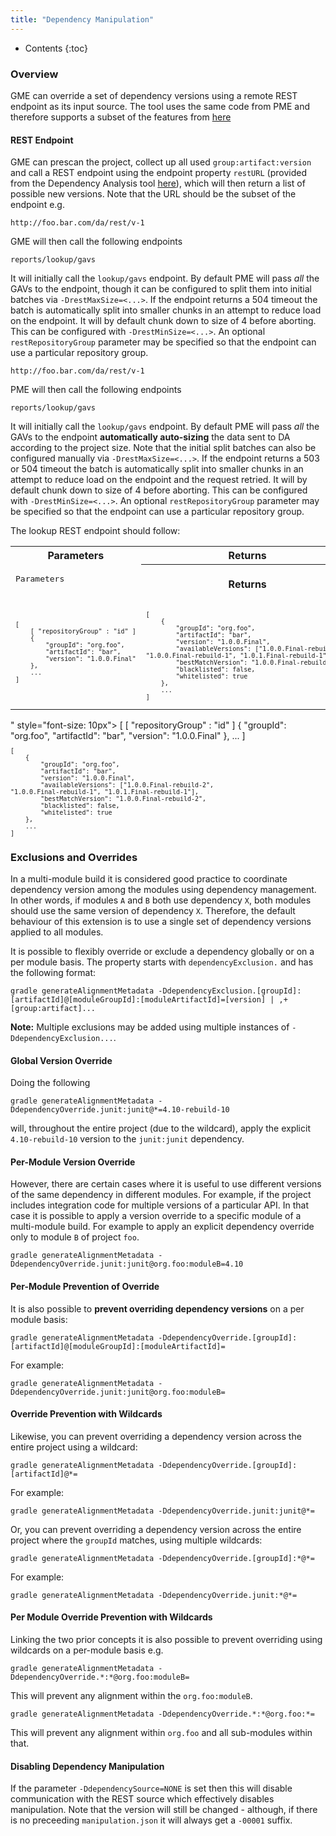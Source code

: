 ```yaml
---
title: "Dependency Manipulation"
---
```


* Contents
{:toc}

### Overview

GME can override a set of dependency versions using a remote REST endpoint as its input source. The tool uses the same code from PME and therefore supports a subset of the features from [here](https://release-engineering.github.io/pom-manipulation-ext/guide/dep-manip.html)


#### REST Endpoint

GME can prescan the project, collect up all used `group:artifact:version` and call a REST endpoint using the endpoint property `restURL` (provided from the Dependency Analysis tool [here](https://github.com/project-ncl/dependency-analysis)), which will then return a list of possible new versions. Note that the URL should be the subset of the endpoint e.g.

    http://foo.bar.com/da/rest/v-1

GME will then call the following endpoints

    reports/lookup/gavs

It will initially call the `lookup/gavs` endpoint. By default PME will pass *all* the GAVs to the endpoint, though it can be configured to split them into initial batches via `-DrestMaxSize=<...>`. If the endpoint returns a 504 timeout the batch is automatically split into smaller chunks in an attempt to reduce load on the endpoint. It will by default chunk down to size of 4 before aborting. This can be configured with `-DrestMinSize=<...>`. An optional `restRepositoryGroup` parameter may be specified so that the endpoint can use a particular repository group.

    http://foo.bar.com/da/rest/v-1

PME will then call the following endpoints

    reports/lookup/gavs

It will initially call the `lookup/gavs` endpoint. By default PME will pass *all* the GAVs to the endpoint **automatically auto-sizing** the data sent to DA according to the project size. Note that the initial split batches can also be configured manually via `-DrestMaxSize=<...>`. If the endpoint returns a 503 or 504 timeout the batch is automatically split into smaller chunks in an attempt to reduce load on the endpoint and the request retried. It will by default chunk down to size of 4 before aborting. This can be configured with `-DrestMinSize=<...>`. An optional `restRepositoryGroup` parameter may be specified so that the endpoint can use a particular repository group.

The lookup REST endpoint should follow:

<table>
<tr>
   <th id="Parameters">Parameters</th>
   <th id="Returns">Returns</th>
</tr>
<tr>
<td>
   <pre lang="    http://foo.bar.com/da/rest/v-1

PME will then call the following endpoints

    reports/lookup/gavs
    listings/blacklist/ga

It will initially call the `lookup/gavs` endpoint. By default PME will pass *all* the GAVs to the endpoint **automatically auto-sizing** the data sent to DA according to the project size. Note that the initial split batches can also be configured manually via `-DrestMaxSize=<...>`. If the endpoint returns a 503 or 504 timeout the batch is automatically split into smaller chunks in an attempt to reduce load on the endpoint and the request retried. It will by default chunk down to size of 4 before aborting. This can be configured with `-DrestMinSize=<...>`. An optional `restRepositoryGroup` parameter may be specified so that the endpoint can use a particular repository group.

Finally it will call the `blacklist/ga` endpoint in order to check that the version being build is not in the blacklist.

The lookup REST endpoint should follow:

<table>
<tr>
   <th id="Parameters">Parameters</th>
   <th id="Returns">Returns</th>
</tr>
<tr>
<td>
   <pre lang="json" style="font-size: 10px">
[
    [ "repositoryGroup" : "id" ]
    {
        "groupId": "org.foo",
        "artifactId": "bar",
        "version": "1.0.0.Final"
    },
    ...
]
    </pre>
</td>
<td>
  <pre lang="json" style="font-size: 10px">
[
    {
        "groupId": "org.foo",
        "artifactId": "bar",
        "version": "1.0.0.Final",
        "availableVersions": ["1.0.0.Final-rebuild-2",
"1.0.0.Final-rebuild-1", "1.0.1.Final-rebuild-1"],
        "bestMatchVersion": "1.0.0.Final-rebuild-2",
        "blacklisted": false,
        "whitelisted": true
    },
    ...
]  </pre>
</td>
</tr>
</table>" style="font-size: 10px">
[
    [ "repositoryGroup" : "id" ]
    {
        "groupId": "org.foo",
        "artifactId": "bar",
        "version": "1.0.0.Final"
    },
    ...
]
    </pre>
</td>
<td>
  <pre lang="json" style="font-size: 10px">
[
    {
        "groupId": "org.foo",
        "artifactId": "bar",
        "version": "1.0.0.Final",
        "availableVersions": ["1.0.0.Final-rebuild-2",
"1.0.0.Final-rebuild-1", "1.0.1.Final-rebuild-1"],
        "bestMatchVersion": "1.0.0.Final-rebuild-2",
        "blacklisted": false,
        "whitelisted": true
    },
    ...
]  </pre>
</td>
</tr>
</table>

### Exclusions and Overrides


In a multi-module build it is considered good practice to coordinate dependency version among the modules using dependency management.
In other words, if modules `A` and `B` both use dependency `X`, both modules should use the same version of dependency `X`.
Therefore, the default behaviour of this extension is to use a single set of dependency versions applied to all modules.

It is possible to flexibly override or exclude a dependency globally or on a per module basis. The property starts with `dependencyExclusion.` and has the following format:

    gradle generateAlignmentMetadata -DdependencyExclusion.[groupId]:[artifactId]@[moduleGroupId]:[moduleArtifactId]=[version] | ,+[group:artifact]...


**Note:** Multiple exclusions may be added using multiple instances of `-DdependencyExclusion...`.


#### Global Version Override

Doing the following

    gradle generateAlignmentMetadata -DdependencyOverride.junit:junit@*=4.10-rebuild-10

will, throughout the entire project (due to the wildcard), apply the explicit `4.10-rebuild-10` version to the `junit:junit` dependency.


#### Per-Module Version Override

However, there are certain cases where it is useful to use different versions of the same dependency in different modules. For example, if the project includes integration code for multiple versions of a particular API. In that case it is possible to apply a version override to a specific module of a multi-module build. For example to apply an explicit dependency override only to module `B` of project `foo`.

    gradle generateAlignmentMetadata -DdependencyOverride.junit:junit@org.foo:moduleB=4.10


#### Per-Module Prevention of Override

It is also possible to **prevent overriding dependency versions** on a per module basis:

    gradle generateAlignmentMetadata -DdependencyOverride.[groupId]:[artifactId]@[moduleGroupId]:[moduleArtifactId]=

For example:

    gradle generateAlignmentMetadata -DdependencyOverride.junit:junit@org.foo:moduleB=

#### Override Prevention with Wildcards

Likewise, you can prevent overriding a dependency version across the entire project using a wildcard:

    gradle generateAlignmentMetadata -DdependencyOverride.[groupId]:[artifactId]@*=

For example:

    gradle generateAlignmentMetadata -DdependencyOverride.junit:junit@*=

Or, you can prevent overriding a dependency version across the entire project where the `groupId` matches, using multiple wildcards:

    gradle generateAlignmentMetadata -DdependencyOverride.[groupId]:*@*=

For example:

    gradle generateAlignmentMetadata -DdependencyOverride.junit:*@*=

#### Per Module Override Prevention with Wildcards

Linking the two prior concepts it is also possible to prevent overriding using wildcards on a per-module basis e.g.

    gradle generateAlignmentMetadata -DdependencyOverride.*:*@org.foo:moduleB=

This will prevent any alignment within the `org.foo:moduleB`.

    gradle generateAlignmentMetadata -DdependencyOverride.*:*@org.foo:*=

This will prevent any alignment within `org.foo` and all sub-modules within that.

#### Disabling Dependency Manipulation

If the parameter `-DdependencySource=NONE` is set then this will disable communication with the REST source which effectively disables manipulation. Note that the version will still be changed - although, if there is no preceeding `manipulation.json` it will always get a `-00001` suffix.
